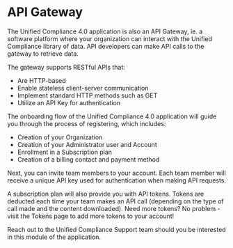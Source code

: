 # API Gateway

The Unified Compliance 4.0 application is also an API Gateway, ie. a software platform where your organization can interact with the Unified Compliance library of data. API developers can make API calls to the gateway to retrieve data.

The gateway supports RESTful APIs that:

* Are HTTP-based
* Enable stateless client-server communication
* Implement standard HTTP methods such as GET
* Utilize an API Key for authentication

The onboarding flow of the Unified Compliance 4.0 application will guide you through the process of registering, which includes:

* Creation of your Organization
* Creation of your Administrator user and Account
* Enrollment in a Subscription plan
* Creation of a billing contact and payment method

Next, you can invite team members to your account.  Each team member will receive a unique API key used for authentication when making API requests.

A subscription plan will also provide you with API tokens. Tokens are deducted each time your team makes an API call (depending on the type of call made and the content downloaded).  Need more tokens? No problem - visit the Tokens page to add more tokens to your account!

Reach out to the Unified Compliance Support team should you be interested in this module of the application.
